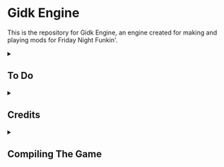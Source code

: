 # Gidk Engine

This is the repository for Gidk Engine, an engine created for making and playing mods for Friday Night Funkin'.

<details>
  <summary><h2>To Do</h2></summary>

- Custom Events
- Custom Shaders
- Custom Dialogue
- Custom Note Skin
- Custom Note Type
</details>

<details>
  <summary><h2>Credits</h2></summary>

* [Gidk](https://github.com/Gidk-g) - Programmer of Gidk Engine
* [Teotm](https://github.com/teotm) - Assistant Programmer of Gidk Engine
* [Leather128](https://github.com/Leather128) - Programmer of [Funkin Multikey](https://github.com/Leather128/Funkin-Multikey)
</details>

<details>
  <summary><h2>Compiling The Game</h2></summary>

1. [Install git-scm](https://git-scm.com/downloads) if you don't have it already.
2. [Install Haxe](https://haxe.org/download/)
3. Open up your Command Prompt/PowerShell or Terminal and type in these following commands in order to install the Haxelibs needed specifically for *Gidk Engine*:
```
haxelib install hmm
haxelib run hmm install
```
4. If you run on Windows, install [Visual Studio Community 2019](https://visualstudio.microsoft.com/thank-you-downloading-visual-studio/?sku=community&rel=16&utm_medium=microsoft&utm_source=docs.microsoft.com&utm_campaign=download+from+relnotes&utm_content=vs2019ga+button) using these specific components in `Individual Components` instead of selecting the normal options:
```
* MSVC v142 - VS 2019 C++ x64/x86 build tools
* Windows SDK (10.0.17763.0)
```
5. Run `lime test <windows/linux/mac>`, choosing your OS. (Ex. `lime test windows`)
</details>
